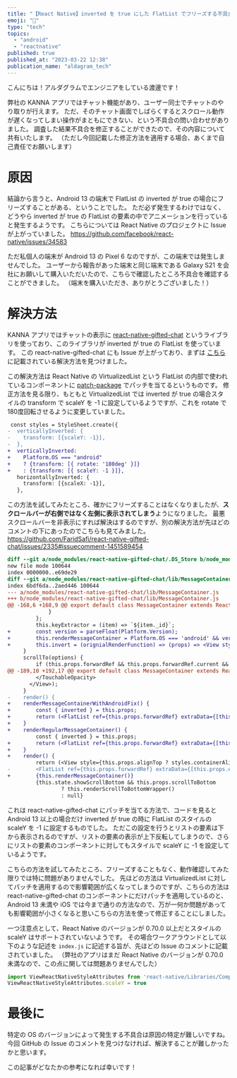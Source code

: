 ```yaml
---
title: "【React Native】inverted を true にした FlatList でフリーズする不具合を修正した話"
emoji: "🌟"
type: "tech"
topics:
  - "android"
  - "reactnative"
published: true
published_at: "2023-03-22 12:38"
publication_name: "aldagram_tech"
---
```


こんにちは！アルダグラムでエンジニアをしている渡邊です！

弊社の KANNA アプリではチャット機能があり、ユーザー同士でチャットのやり取りが行えます。
ただ、そのチャット画面でしばらくするとスクロール動作が遅くなってしまい操作がまともにできない、という不具合の問い合わせがありました。
調査した結果不具合を修正することができたので、その内容について共有いたします。
（ただし今回記載した修正方法を適用する場合、あくまで自己責任でお願いします）

# 原因

結論から言うと、Android 13 の端末で FlatList の inverted が true の場合にフリーズすることがある、ということでした。
ただ必ず発生するわけではなく、どうやら inverted が true の FlatList の要素の中でアニメーションを行っていると発生するようです。
こちらについては React Native のプロジェクトに Issue が上がっていました。
https://github.com/facebook/react-native/issues/34583

ただ私個人の端末が Android 13 の Pixel 6 なのですが、この端末では発生しませんでした。
ユーザーから報告があった端末と同じ端末である Galaxy S21 を会社にお願いして購入いただいたので、こちらで確認したところ不具合を確認することができました。
（端末を購入いただき、ありがとうございました！）

# 解決方法

KANNA アプリではチャットの表示に [react-native-gifted-chat](https://github.com/FaridSafi/react-native-gifted-chat) というライブラリを使っており、このライブラリが inverted が true の FlatList を使っています。
この react-native-gifted-chat にも Issue が上がっており、まずは [こちら](https://github.com/FaridSafi/react-native-gifted-chat/issues/2335#issuecomment-1418912420) に記載されている解決方法を見つけました。

この解決方法は React Native の VirtualizedList という FlatList の内部で使われているコンポーネントに [patch-package](https://github.com/ds300/patch-package) でパッチを当てるというものです。
修正方法を見る限り、もともと VirtualizedList では inverted が true の場合スタイルの transform で scaleY を -1 に設定しているようですが、これを rotate で180度回転させるように変更していました。

```diff
 const styles = StyleSheet.create({
-  verticallyInverted: {
-    transform: [{scaleY: -1}],
-  },
+  verticallyInverted:      
+    Platform.OS === "android"
+    ? {transform: [{ rotate: '180deg' }]}
+    : {transform: [{ scaleY: -1 }]},
   horizontallyInverted: {
     transform: [{scaleX: -1}],
   },
```

この方法を試してみたところ、確かにフリーズすることはなくなりましたが、**スクロールバーが右側ではなく左側に表示されてしまう**ようになりました。
最悪スクロールバーを非表示にすれば解決はするのですが、別の解決方法が先ほどのコメントの下にあったのでこちらも見てみました。
https://github.com/FaridSafi/react-native-gifted-chat/issues/2335#issuecomment-1451589454

```diff
diff --git a/node_modules/react-native-gifted-chat/.DS_Store b/node_modules/react-native-gifted-chat/.DS_Store
new file mode 100644
index 0000000..e69de29
diff --git a/node_modules/react-native-gifted-chat/lib/MessageContainer.js b/node_modules/react-native-gifted-chat/lib/MessageContainer.js
index 6bdf6da..2aed446 100644
--- a/node_modules/react-native-gifted-chat/lib/MessageContainer.js
+++ b/node_modules/react-native-gifted-chat/lib/MessageContainer.js
@@ -168,6 +168,9 @@ export default class MessageContainer extends React.PureComponent {
             }
         };
         this.keyExtractor = (item) => `${item._id}`;
+        const version = parseFloat(Platform.Version);
+        this.renderMessageContainer = Platform.OS === 'android' && version >= 33 ? this.renderMessageContainerWithAndroidFix.bind(this) : this.renderRegularMessageContainer.bind(this);
+        this.invert = (orignialRenderFunction) => (props) => <View style={{scaleY: -1}}>{orignialRenderFunction(props)}</View>;
     }
     scrollTo(options) {
         if (this.props.forwardRef && this.props.forwardRef.current && options) {
@@ -189,10 +192,17 @@ export default class MessageContainer extends React.PureComponent {
         </TouchableOpacity>
       </View>);
     }
-    render() {
+    renderMessageContainerWithAndroidFix() {
+        const { inverted } = this.props;
+        return (<FlatList ref={this.props.forwardRef} extraData={[this.props.extraData, this.props.isTyping]} keyExtractor={this.keyExtractor} enableEmptySections automaticallyAdjustContentInsets={false} data={this.props.messages} style={[styles.listStyle, inverted ? {scaleY: -1} : null]} contentContainerStyle={styles.contentContainerStyle} renderItem={inverted ? this.invert(this.renderRow) : this.renderRow} {...this.props.invertibleScrollViewProps} ListEmptyComponent={this.renderChatEmpty} ListFooterComponent={inverted ? this.invert(this.renderHeaderWrapper) : this.renderFooter} ListHeaderComponent={inverted ? this.invert(this.renderFooter) : this.renderHeaderWrapper} onScroll={this.handleOnScroll} scrollEventThrottle={100} onLayout={this.onLayoutList} onEndReached={this.onEndReached} onEndReachedThreshold={0.1} {...this.props.listViewProps} inverted={false} />);
+    }
+    renderRegularMessageContainer() {
         const { inverted } = this.props;
+        return (<FlatList ref={this.props.forwardRef} extraData={[this.props.extraData, this.props.isTyping]} keyExtractor={this.keyExtractor} enableEmptySections automaticallyAdjustContentInsets={false} inverted={inverted} data={this.props.messages} style={styles.listStyle} contentContainerStyle={styles.contentContainerStyle} renderItem={this.renderRow} {...this.props.invertibleScrollViewProps} ListEmptyComponent={this.renderChatEmpty} ListFooterComponent={inverted ? this.renderHeaderWrapper : this.renderFooter} ListHeaderComponent={inverted ? this.renderFooter : this.renderHeaderWrapper} onScroll={this.handleOnScroll} scrollEventThrottle={100} onLayout={this.onLayoutList} onEndReached={this.onEndReached} onEndReachedThreshold={0.1} {...this.props.listViewProps}/>);
+    }
+    render() {
         return (<View style={this.props.alignTop ? styles.containerAlignTop : styles.container}>
-        <FlatList ref={this.props.forwardRef} extraData={[this.props.extraData, this.props.isTyping]} keyExtractor={this.keyExtractor} enableEmptySections automaticallyAdjustContentInsets={false} inverted={inverted} data={this.props.messages} style={styles.listStyle} contentContainerStyle={styles.contentContainerStyle} renderItem={this.renderRow} {...this.props.invertibleScrollViewProps} ListEmptyComponent={this.renderChatEmpty} ListFooterComponent={inverted ? this.renderHeaderWrapper : this.renderFooter} ListHeaderComponent={inverted ? this.renderFooter : this.renderHeaderWrapper} onScroll={this.handleOnScroll} scrollEventThrottle={100} onLayout={this.onLayoutList} onEndReached={this.onEndReached} onEndReachedThreshold={0.1} {...this.props.listViewProps}/>
+        {this.renderMessageContainer()}
         {this.state.showScrollBottom && this.props.scrollToBottom
                 ? this.renderScrollToBottomWrapper()
                 : null}
```

これは react-native-gifted-chat にパッチを当てる方法で、コードを見ると Android 13 以上の場合だけ inverted が true の時に FlatList のスタイルの scaleY を -1 に設定するものでした。
ただこの設定を行うとリストの要素は下から表示されるのですが、リストの要素の表示が上下反転してしまうので、さらにリストの要素のコンポーネントに対してもスタイルで scaleY に -1 を設定しているようです。

こちらの方法を試してみたところ、フリーズすることもなく、動作確認してみた限りでは特に問題がありませんでした。
先ほどの方法は VirtualizedList に対してパッチを適用するので影響範囲が広くなってしまうのですが、こちらの方法は react-native-gifted-chat のコンポーネントにだけパッチを適用しているのと、Android 13 未満や iOS では今まで通りの方法なので、万が一何か問題があっても影響範囲が小さくなると思いこちらの方法を使って修正することにしました。

一つ注意点として、React Native のバージョンが 0.70.0 以上だとスタイルの scaleY はサポートされていないようです。
その場合ワークアラウンドとして以下のような記述を `index.js` に記述する旨が、先ほどの Issue のコメントに記載されていました。
（弊社のアプリはまだ React Native のバージョンが 0.70.0 未満なので、この点に関しては問題ありませんでした）

```javascript:index.js
import ViewReactNativeStyleAttributes from 'react-native/Libraries/Components/View/ReactNativeStyleAttributes'
ViewReactNativeStyleAttributes.scaleY = true
```

# 最後に

特定の OS のバージョンによって発生する不具合は原因の特定が難しいですね。
今回 GitHub の Issue のコメントを見つけなければ、解決することが難しかったかと思います。

この記事がどなたかの参考になれば幸いです！
